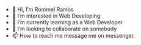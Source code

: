 - 👋 Hi, I’m Rommel Ramos
- 👀 I’m interested in Web Developing
- 🌱 I’m currently learning as a Web Developer
- 💞️ I’m looking to collaborate on somebody
- 📫 How to reach me message me on messenger.

<!---
MelEm143/MelEm143 is a ✨ special ✨ repository because its `README.md` (this file) appears on your GitHub profile.
You can click the Preview link to take a look at your changes.
--->
